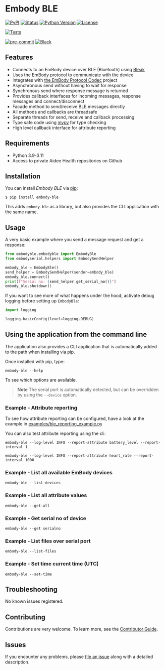 # Embody BLE

[![PyPI](https://img.shields.io/pypi/v/embody-ble.svg)][pypi_]
[![Status](https://img.shields.io/pypi/status/embody-ble.svg)][status]
[![Python Version](https://img.shields.io/pypi/pyversions/embody-ble)][python version]
[![License](https://img.shields.io/pypi/l/embody-ble)][license]

[![Tests](https://github.com/aidee-health/embody-ble/workflows/Tests/badge.svg)][tests]

[![pre-commit](https://img.shields.io/badge/pre--commit-enabled-brightgreen?logo=pre-commit&logoColor=white)][pre-commit]
[![Black](https://img.shields.io/badge/code%20style-black-000000.svg)][black]

[pypi_]: https://pypi.org/project/embody-ble/
[status]: https://pypi.org/project/embody-ble/
[python version]: https://pypi.org/project/embody-ble
[tests]: https://github.com/aidee-health/embody-ble/actions?workflow=Tests
[pre-commit]: https://github.com/pre-commit/pre-commit
[black]: https://github.com/psf/black

## Features

- Connects to an EmBody device over BLE (Bluetooth) using [Bleak](https://github.com/hbldh/bleak)
- Uses the EmBody protocol to communicate with the device
- Integrates with [the EmBody Protocol Codec](https://github.com/aidee-health/embody-protocol-codec) project
- Asynchronous send without having to wait for response
- Synchronous send where response message is returned
- Provides callback interfaces for incoming messages, response messages and connect/disconnect
- Facade method to send/receive BLE messages directly
- All methods and callbacks are threadsafe
- Separate threads for send, receive and callback processing
- Type safe code using [mypy](https://mypy.readthedocs.io/) for type checking
- High level callback interface for attribute reporting

## Requirements

- Python 3.9-3.11
- Access to private Aidee Health repositories on Github

## Installation

You can install _Embody BLE_ via [pip]:

```console
$ pip install embody-ble
```

This adds `embody-ble` as a library, but also provides the CLI application with the same name.

## Usage

A very basic example where you send a message request and get a response:

```python
from embodyble.embodyble import EmbodyBle
from embodyserial.helpers import EmbodySendHelper

embody_ble = EmbodyBle()
send_helper = EmbodySendHelper(sender=embody_ble)
embody_ble.connect()
print(f"Serial no: {send_helper.get_serial_no()}")
embody_ble.shutdown()
```

If you want to see more of what happens under the hood, activate debug logging before setting up `EmbodyBle`:

```python
import logging

logging.basicConfig(level=logging.DEBUG)
```

## Using the application from the command line

The application also provides a CLI application that is automatically added to the path when installing via pip.

Once installed with pip, type:

```
embody-ble --help
```

To see which options are available.

> **Note**
> The serial port is automatically detected, but can be overridden by using the `--device` option.

### Example - Attribute reporting

To see how attribute reporting can be configured, have a look at the example in [examples/ble_reporting_example.py](./examples/reporting_example.py)

You can also test attribute reporting using the cli:

```shell
embody-ble --log-level INFO --report-attribute battery_level --report-interval 1
```

```shell
embody-ble --log-level INFO --report-attribute heart_rate --report-interval 1000
```

### Example - List all available EmBody devices

```shell
embody-ble --list-devices
```

### Example - List all attribute values

```shell
embody-ble --get-all
```

### Example - Get serial no of device

```shell
embody-ble --get serialno
```

### Example - List files over serial port

```shell
embody-ble --list-files
```

### Example - Set time current time (UTC)

```shell
embody-ble --set-time
```

## Troubleshooting

No known issues registered.

## Contributing

Contributions are very welcome.
To learn more, see the [Contributor Guide].

## Issues

If you encounter any problems,
please [file an issue] along with a detailed description.

[hypermodern python cookiecutter]: https://github.com/cjolowicz/cookiecutter-hypermodern-python
[file an issue]: https://github.com/aidee-health/embody-ble/issues
[pip]: https://pip.pypa.io/

<!-- github-only -->

[license]: https://github.com/aidee-health/embody-ble/blob/main/LICENSE
[contributor guide]: https://github.com/aidee-health/embody-ble/blob/main/CONTRIBUTING.md
[command-line reference]: https://embody-ble.readthedocs.io/en/latest/usage.html
